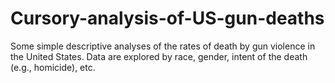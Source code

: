 # Cursory-analysis-of-US-gun-deaths
Some simple descriptive analyses of the rates of death by gun violence in the United States. Data are explored by race, gender, intent of the death (e.g., homicide), etc.
